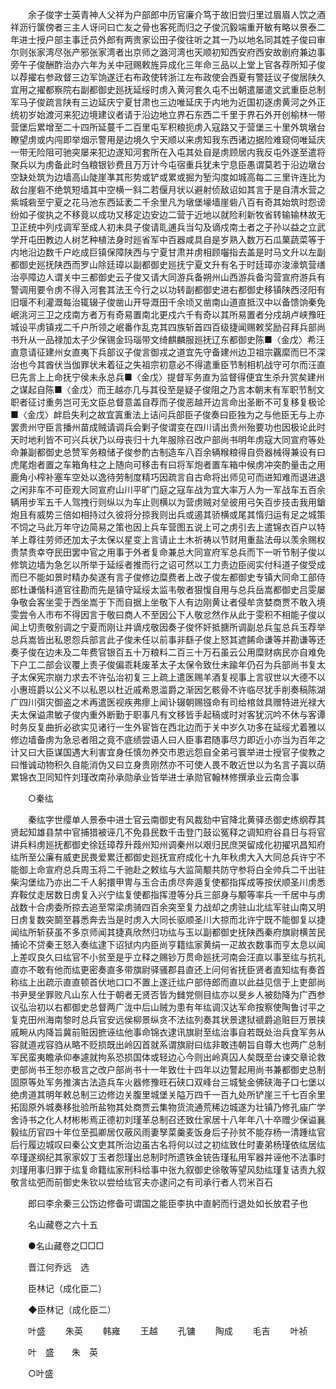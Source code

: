 <!-- { "loadSidebar": true } -->
　　余子俊字士英青神人父祥为户部郎中历官廉介笃于故旧尝归里过眉眉人饮之酒祥沥行箧傍者三主人讶问曰亡友之骨也客死而归之子俊沉毅端重开敏有略以景泰二年进士授户部主事迁员外郎有两贵家讼田子俊往听之其一乃以地名同其姓子俊曰审尔则张家湾尽张产邪张家湾者出京师之潞河湾也天顺初知西安府西安故剧府兼边事旁午子俊酬酢治办六年为关中冠赐敕旌异成化三年命三品以上堂上官各荐所知子俊以荐擢右参政督三边军饷遂迁右布政使转浙江左布政使会西夏有警廷议子俊居陕久宜用之擢都察院右副都御史廵抚延绥时虏入黄河套久屯不出朝遣屡遣文武重臣总制军马子俊疏言陕有三边延庆宁夏甘肃也三边唯延庆于内地为近国初逐虏黄河之外正统初岁始渡河来犯边境建议者请于沿边地立界石东西二千里于界石外开创榆林一带营堡后累增至二十四所延蔓千二百里屯军积粮扼虏入寇路又于营堡三十里外筑墩台瞭望虏或内闯即举烟示警用是边境久宁天顺以来虏知我东西诸边据险难窥伺唯延庆一带无险阻可驰突屡来犯边遂知河套所在入屯其处自是虏顾居内我反屯外遂至遣将聚兵以为虏备此时刍粮银钞费且万万计今屯宿重兵犹未宁息臣愚谓莫若于沿边墩台空缺处筑为边墙高山陡崖凖其形势或铲或累或掘为堑沟度如城高每二三里许连比为敌台崖砦不绝筑短墙其中空横一斜二若偃月状以避射侦敌诏如其言于是自清水营之紫城砦至宁夏之花马池东西延袤二千余里凡为墩堡壕墙崖砦八百有奇其始筑时怨谤纷如子俊执之不移竟以成功又移定边安边二营于近地以就险利新牧省转输输林故无卫正统中列戍调军至成人初未具子俊请耴逋兵当勾及谪戍南土者之子孙以益之立武学开屯田教边人树艺种植法身时廵省军中百器咸具自是岁熟入数万石瓜菓蔬菜等于内地沿边数千户屹成巨镇保障陕西与宁夏甘肃并虏相顾囓指去盖是时马文升以左副都御史廵抚陕西而罗山除廷璋以副都御史廵抚宁夏文升有名于时廷璋亦浚濠筑营缮治亭障边人谓关中三都御史云子俊又请大同游兵备朔州山西游兵备沟营宣府游兵有警调用要令虏不得入河套其法王今行之以功转副都御史进右都御史移镇陕西泾阳有旧堰不利灌溉每治辄辍子俊凿山开导溉田千余顷又凿南山道直抵汉中以备馈饷秦免岷洮河三卫之戍南方者万有奇易置南北更戍六千有奇以其所易置者分戍胡卢峡豫旺城设平虏镇戎二千户所领之岷番作乱克其四族斩首四百级捷闻赐敕奖励召拜兵部尚书升从一品禄加太子少保锡金玛瑙带文绮麒麟服廵抚辽东都御史陈■〈金戊〉希汪直意请征建州女直夷下兵部议子俊言御戎之道宜先守备建州边卫祖宗覊縻而巳不深治也今其酋伏当伽罪状未着征之失祖宗初意必不得遣重臣节制相机战守可尔而汪直巳先言上上命抚宁侯未永总兵■〈金戊〉提督军务直为监督得便宜生杀升赏矣建州之谋起自陈■〈金戊〉而王越亦几与其役至是疑子俊阻之乃言本朝末有军职节制文职者征讨重务岂可无文臣总督意盖自荐而子俊恶越开边言命出圣断不可复移复极论■〈金戊〉衅启失利之故宜寘重法上诘问兵部臣子俊奏曰臣独为之与他臣无与上亦罢贵州守臣言播州苗成贼请调兵会剿子俊谓变在四川请出贵州殆要功也因极论此时天时地利皆不可兴兵状乃以母丧归十九年服除召改户部尚书明年虏寇大同宣府等处命兼副都御史总赞军务粮储子俊参酌古制造车八百余辆糇粮得自赍器械得兼设有曰虎尾炮者置之车箱角柱之上随向可移击有曰将军炮者置车箱中候虏冲突酌量击之用鹿角小榨补塞车空处以逸待劳制度精巧因疏言自古命将出师见可而进知难而退进退之闲非车不可臣观大同宣府山川平旷门庭之寇车战为宜大率万人为一军战车五百余辆用步军五千人驾拽行则纵以为车止则横以为营虏贼对垒彼用弓矢百步技击我用鎗炮且有威势三倍如相持过久彼将分掠我则出兵或遏其骄横或尾其惰归运有足之城策不饲之马此万年守边简易之策也因上兵车营图五说上可之虏引去上遣锦衣百户以特羊上尊往劳师还加太子太保以星变上言请止土木祈祷以节财用重盐法毋以羡余赐权贵禁贵幸夺民田罢中官之用事于外者复命兼总大同宣府军总兵而下一听节制子俊以修筑边墙为急乞以所举于延绥者推而行之诏可然以工力责边臣阅实付科道子俊受成而巳不能如景时精办矣遂有言子俊修边糜费者上改子俊左都御史专镇大同命工部侍郎杜谦偕科道官往勘而先是镇守延绥太监韦敬者狠愎自用与总兵岳嵩都御史吕雯屡争敬会客坐雯于西坐嵩于下而自据上坐敬下人有边刚黄让者侵牟贪婪商贾不敢入境雯尝令人市布不得因言于敬曰商人不至因公下人敬忿然作从此于雯积不相能子俊以闻上切责敬别调之宁夏而刚让并谪戍敬因奏子俊怀奸抵搪所调副总兵玺总兵玉荐举总兵嵩皆出私恩怨兵部言此子俊未任以前事非繇子俊上怒其遮餙命谦等并勘谦等还奏子俊在边未及二年费官银百五十万粮料二百三十万石虽云公用糜财病民亦自难免下户工二部会议覆上责子俊偏乖耗废革太子太保令致仕未踰年仍召为兵部尚书复太子太保宪宗崩力求去不许弘治初复三上疏上遣医赐羊酒复视事上言驭世以大德不以小惠班爵以公义不以私恩以杜近戚希恩滥爵之渐因乞骸骨不许临尽犹手削奏稿陈湖广四川弭灾御盗之术再遣医视疾弗瘳上闻讣辍朝赐镪命有司给棺敛具赠特进光禄大夫太保谥肃敏子俊内重外断勤于职事凡有文移皆手起稿或时对客犹沉吟不休与客谭时务反复曲折必欲实见诸行一生外宦皆在西北边而于关中岁久功多在延绥尤着雅以修边墙备虏为急忌者阻之竟不底绩尝语人曰人臣事君随事尽力即近小亦当为百年之计又曰大臣谋国遇大利害宜身任慎勿养交市恩远怨自全弟弓寰举进士授官子俊教之曰惟诚动物积久自能消伪又曰立身贵刚然亦不可使人畏不敢近世以为名言子寘以荫累锦衣卫同知忤刘瑾改南孙承勋承业皆举进士承勋官翰林修撰承业云南佥事 

　　○秦纮 

　　秦纮字世缨单人景泰中进士官云南御史有风裁劾中官降北黄驿丞御史练纲荐其贤起知雄县禁中官捕猎被诬几不免县民数千击登门鼓讼冤释之调知府谷县日与将官讲兵料虏廵抚都御史徐廷璋荐升葭州知州调秦州以艰归民庶哭留成化初擢巩昌知府纮所至公廉有威吏民畏爱累迁都御史廵抚宣府成化十九年秋虏大入大同总兵许宁不能御上命宣府总兵周玉将二千驰赴之敕纮与大监简颙共防守参将白全帅兵二千出驻柴沟堡纮乃亦出二千人躬擐甲冑与玉合击虏尽奔遁复使都指挥成等按伏顺圣川虏悉弃鞍仗走居数日虏复入兴宁纮复使都指挥澄等分兵三部身与颙等率兵一千居中与虏战数十合虏委所掠去追至常梁虏骑四百余突至复力战却之虏驻山北纮军驻山南又明日虏复数突鬬至暮悉奔去当是时虏入大同长驱顺圣川大掠而北许宁既不能御复以捷闻纮所斩获虽不多京师闻其捷真欣然归功纮与玉以副都御史抚陕西秦府旗尉横苦民捕论不贷秦王怒入奏纮逮下诏狱内内臣尚亨籍纮家黄绢一疋故衣数事而亨太息以闻上差叹良久曰纮官不小贫至是乎立释之赐钞万贯命廵抚河南会汪直以事至纮与抗礼直亦不敢有他而纮更密奏直多带旗尉驿骚郡县直还上问何省抚臣贤者直知纮有奏首称纮上出疏示直直顿首伏地口口不置上遂迁纮户部侍郎而直以此益见信于上吏部尚书尹旻坐罪败凡山东人仕于朝者无贤否皆为雠党侧目纮亦以旻乡人被劾降为广西参议弘治初以右都御史总督两广泷中后山贼为患有年纮调汉达军命按察使陶鲁讨平之复克田州海南黎时总兵官安远侯柳景纵贪不法纮列奏其状景逮狱禠爵追赃巨万景挟戚畹从内降旨冀前赃因摭诬纮他事命锦衣逮讯旗尉至纮治事自若既处治兵食军务从容就道戎容驺从略不贬损既出岭囚首就系谓旗尉曰纮非敢违朝旨自尊大也两广总制军民蛮夷瞻承仰奉遽就拘系恐损国体或轻边心今则出岭真囚人矣既至台谏交章论救吏部尚书王恕亦极言之改户部尚书十一年致仕十四年以边警起用尚书兼都御史总制固原等处军务推演古法造兵车火器修豫旺石硖口双峰台三城甃金佛硖海子口七堡以绝虏道其明年敕总制三边修边关腹里城堡关隘万四千一百九处所铲崖三千七百余里拓固原外城奏移批验所盐物其处商贾云集物货流通荒稀边城遂为壮镇乃修孔庙广学舍诗书之化人材彬彬焉正德初刘瑾革总制召还致仕家居十八年年八十卒赠少保谥襄毅纮历官四十年位至孤卿居仅蔽风雨妻孥菜羹麦饭身后子孙贫不能存杨一清踵纮官后行履边城叹曰秦公文吏其所治边虽古名将何以过之初纮致仕时妻弟杨瑾依纮居纮卒瑾遂纲纪其家家奴丁玉者怨瑾出总制时所遗铁金铳告瑾私用军器并诬他不法事时刘瑾用事归罪于纮复命籍纮家刑科给事中张九叙御史徐敬等望风劾纮瑾复诘责九叙敬言纮弝而前御史朱钦以尝给纮官夫亦逮问之有司承行者人罚米百石 

　　郎曰李余秦三公饬边修备可谓国之能臣李执中直躬而行退处如长放君子也 

　　名山藏卷之六十五 

　　●名山藏卷之□□□ 

　　晋江何乔远　选 

　　臣林记（成化臣二） 

　　◆臣林记（成化臣二） 

　　叶盛 
　　朱英 
　　韩雍 
　　王越 
　　孔镛 
　　陶成 
　　毛吉 
　　叶祯 

　　叶　盛　　朱　英 

　　○叶盛 

